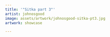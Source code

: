 ```yaml
---
title: '"Sitka part 3"'
artist: johnosgood
image: assets/artwork/johnosgood-sitka-pt3.jpg
artwork: showcase

---
```


